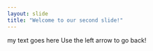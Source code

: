 ```yaml
---
layout: slide
title: "Welcome to our second slide!"
---
```

my text goes here
Use the left arrow to go back!
